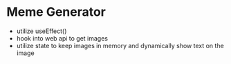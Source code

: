 # Meme Generator

- utilize useEffect()
- hook into web api to get images
- utilize state to keep images in memory and dynamically show text on the image